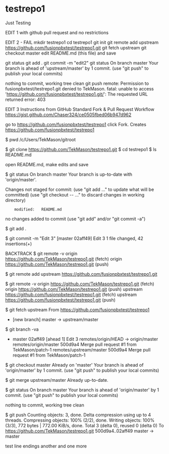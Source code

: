 # testrepo1
Just Testing

EDIT 1 with github pull request and no restrictions


EDIT 2 - FAIL
mkdir testrepo1
cd testrepo1
git init
git remote add upstream https://github.com/fusionpbxtest/testrepo1.git
git fetch upstream
git checkout master
 edit README.md (this file) and save

git status
git add .
git commit -m "edit2"
git status
 On branch master
 Your branch is ahead of 'upstream/master' by 1 commit.
   (use "git push" to publish your local commits)
 
 nothing to commit, working tree clean
git push
 remote: Permission to fusionpbxtest/testrepo1.git denied to TekMason.
 fatal: unable to access 'https://github.com/fusionpbxtest/testrepo1.git/': The requested URL returned error: 403


EDIT 3
Instructions from GitHub Standard Fork & Pull Request Workflow
https://gist.github.com/Chaser324/ce0505fbed06b947d962

go to https://github.com/fusionpbxtest/testrepo1
click Fork.  Creates https://github.com/fusionpbxtest/testrepo1

$ pwd
/c/Users/TekMason/gitroot

$ git clone https://github.com/TekMason/testrepo1.git
$ cd testrepo1
$ ls
README.md

 open README.md, make edits and save

$ git status
On branch master
Your branch is up-to-date with 'origin/master'.

Changes not staged for commit:
  (use "git add <file>..." to update what will be committed)
  (use "git checkout -- <file>..." to discard changes in working directory)

        modified:   README.md

no changes added to commit (use "git add" and/or "git commit -a")

$ git add .

$ git commit -m "Edit 3"
[master 02aff49] Edit 3
 1 file changed, 42 insertions(+)

BACKTRACK
$ git remote -v
origin  https://github.com/TekMason/testrepo1.git (fetch)
origin  https://github.com/TekMason/testrepo1.git (push)

$ git remote add upstream https://github.com/fusionpbxtest/testrepo1.git

$ git remote -v
origin  https://github.com/TekMason/testrepo1.git (fetch)
origin  https://github.com/TekMason/testrepo1.git (push)
upstream        https://github.com/fusionpbxtest/testrepo1.git (fetch)
upstream        https://github.com/fusionpbxtest/testrepo1.git (push)

$ git fetch upstream
From https://github.com/fusionpbxtest/testrepo1
 * [new branch]      master     -> upstream/master

$ git branch -va
* master                  02aff49 [ahead 1] Edit 3
  remotes/origin/HEAD     -> origin/master
  remotes/origin/master   500d9a4 Merge pull request #1 from TekMason/patch-1
  remotes/upstream/master 500d9a4 Merge pull request #1 from TekMason/patch-1

$ git checkout master
Already on 'master'
Your branch is ahead of 'origin/master' by 1 commit.
  (use "git push" to publish your local commits)

$ git merge upstream/master
Already up-to-date.

$ git status
On branch master
Your branch is ahead of 'origin/master' by 1 commit.
  (use "git push" to publish your local commits)

nothing to commit, working tree clean

$ git push
Counting objects: 3, done.
Delta compression using up to 4 threads.
Compressing objects: 100% (2/2), done.
Writing objects: 100% (3/3), 772 bytes | 772.00 KiB/s, done.
Total 3 (delta 0), reused 0 (delta 0)
To https://github.com/TekMason/testrepo1.git
   500d9a4..02aff49  master -> master

test line endings
another
and one more
